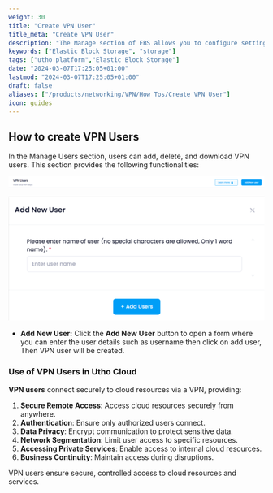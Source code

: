 ```yaml
---
weight: 30
title: "Create VPN User"
title_meta: "Create VPN User"
description: "The Manage section of EBS allows you to configure settings, resize volumes, attach or detach them from instances, and destroy volumes when no longer needed."
keywords: ["Elastic Block Storage", "storage"]
tags: ["utho platform","Elastic Block Storage"]
date: "2024-03-07T17:25:05+01:00"
lastmod: "2024-03-07T17:25:05+01:00"
draft: false 
aliases: ["/products/networking/VPN/How Tos/Create VPN User"]
icon: guides
---
```

## How to create VPN Users

In the Manage Users section, users can add, delete, and download VPN users. This section provides the following functionalities:

![1743744992814](image/index/1743744992814.png)

![1743744974126](image/index/1743744974126.png)

* **Add New User:** Click the **Add New User** button to open a form where you can enter the user details such as username then click on add user, Then VPN user will be created.

### Use of VPN Users in Utho Cloud

**VPN users** connect securely to cloud resources via a VPN, providing:

1. **Secure Remote Access**: Access cloud resources securely from anywhere.
2. **Authentication**: Ensure only authorized users connect.
3. **Data Privacy**: Encrypt communication to protect sensitive data.
4. **Network Segmentation**: Limit user access to specific resources.
5. **Accessing Private Services**: Enable access to internal cloud resources.
6. **Business Continuity**: Maintain access during disruptions.

VPN users ensure secure, controlled access to cloud resources and services.
